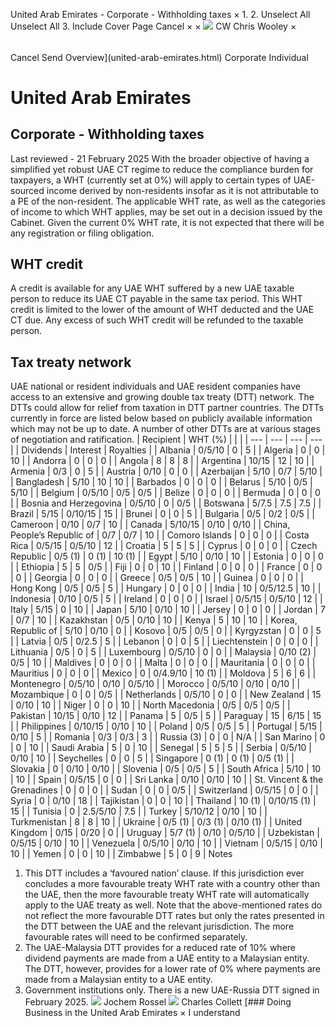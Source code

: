 United Arab Emirates - Corporate - Withholding taxes
×
1.
2.
Unselect All
Unselect All
3.
Include Cover Page
Cancel
×
×
![](-/media/world-wide-tax-summaries/attachments/global---chris-wooley.ashx%3Frev=ac5e5f3223b34096b1afc2a6009c7320&revision=ac5e5f32-23b3-4096-b1af-c2a6009c7320&hash=859B7ADC84DC2CBEC9760E9E6EE7DE6D0A8BFCDF)
CW
Chris Wooley
×
######
Cancel
Send
Overview](united-arab-emirates.html)
Corporate
Individual
# United Arab Emirates
## Corporate - Withholding taxes
Last reviewed - 21 February 2025
With the broader objective of having a simplified yet robust UAE CT regime to reduce the compliance burden for taxpayers, a WHT (currently set at 0%) will apply to certain types of UAE-sourced income derived by non-residents insofar as it is not attributable to a PE of the non-resident. The applicable WHT rate, as well as the categories of income to which WHT applies, may be set out in a decision issued by the Cabinet.
Given the current 0% WHT rate, it is not expected that there will be any registration or filing obligation.
## WHT credit
A credit is available for any UAE WHT suffered by a new UAE taxable person to reduce its UAE CT payable in the same tax period. This WHT credit is limited to the lower of the amount of WHT deducted and the UAE CT due.
Any excess of such WHT credit will be refunded to the taxable person.
## Tax treaty network
UAE national or resident individuals and UAE resident companies have access to an extensive and growing double tax treaty (DTT) network. The DTTs could allow for relief from taxation in DTT partner countries. The DTTs currently in force are listed below based on publicly available information which may not be up to date. A number of other DTTs are at various stages of negotiation and ratification.
| Recipient | WHT (%) | | |
| --- | --- | --- | --- |
| Dividends | Interest | Royalties |
| Albania | 0/5/10 | 0 | 5 |
| Algeria | 0 | 0 | 10 |
| Andorra | 0 | 0 | 0 |
| Angola | 8 | 8 | 8 |
| Argentina | 10/15 | 12 | 10 |
| Armenia | 0/3 | 0 | 5 |
| Austria | 0/10 | 0 | 0 |
| Azerbaijan | 5/10 | 0/7 | 5/10 |
| Bangladesh | 5/10 | 10 | 10 |
| Barbados | 0 | 0 | 0 |
| Belarus | 5/10 | 0/5 | 5/10 |
| Belgium | 0/5/10 | 0/5 | 0/5 |
| Belize | 0 | 0 | 0 |
| Bermuda | 0 | 0 | 0 |
| Bosnia and Herzegovina | 0/5/10 | 0 | 0/5 |
| Botswana | 5/7.5 | 7.5 | 7.5 |
| Brazil | 5/15 | 0/10/15 | 15 |
| Brunei | 0 | 0 | 5 |
| Bulgaria | 0/5 | 0/2 | 0/5 |
| Cameroon | 0/10 | 0/7 | 10 |
| Canada | 5/10/15 | 0/10 | 0/10 |
| China, People’s Republic of | 0/7 | 0/7 | 10 |
| Comoro Islands | 0 | 0 | 0 |
| Costa Rica | 0/5/15 | 0/5/10 | 12 |
| Croatia | 5 | 5 | 5 |
| Cyprus | 0 | 0 | 0 |
| Czech Republic | 0/5 (1) | 0 (1) | 10 (1) |
| Egypt | 5/10 | 0/10 | 10 |
| Estonia | 0 | 0 | 0 |
| Ethiopia | 5 | 5 | 0/5 |
| Fiji | 0 | 0 | 10 |
| Finland | 0 | 0 | 0 |
| France | 0 | 0 | 0 |
| Georgia | 0 | 0 | 0 |
| Greece | 0/5 | 0/5 | 10 |
| Guinea | 0 | 0 | 0 |
| Hong Kong | 0/5 | 0/5 | 5 |
| Hungary | 0 | 0 | 0 |
| India | 10 | 0/5/12.5 | 10 |
| Indonesia | 0/10 | 0/5 | 5 |
| Ireland | 0 | 0 | 0 |
| Israel | 0/5/15 | 0/5/10 | 12 |
| Italy | 5/15 | 0 | 10 |
| Japan | 5/10 | 0/10 | 10 |
| Jersey | 0 | 0 | 0 |
| Jordan | 7 | 0/7 | 10 |
| Kazakhstan | 0/5 | 0/10 | 10 |
| Kenya | 5 | 10 | 10 |
| Korea, Republic of | 5/10 | 0/10 | 0 |
| Kosovo | 0/5 | 0/5 | 0 |
| Kyrgyzstan | 0 | 0 | 5 |
| Latvia | 0/5 | 0/2.5 | 5 |
| Lebanon | 0 | 0 | 5 |
| Liechtenstein | 0 | 0 | 0 |
| Lithuania | 0/5 | 0 | 5 |
| Luxembourg | 0/5/10 | 0 | 0 |
| Malaysia | 0/10 (2) | 0/5 | 10 |
| Maldives | 0 | 0 | 0 |
| Malta | 0 | 0 | 0 |
| Mauritania | 0 | 0 | 0 |
| Mauritius | 0 | 0 | 0 |
| Mexico | 0 | 0/4.9/10 | 10 (1) |
| Moldova | 5 | 6 | 6 |
| Montenegro | 0/5/10 | 0/10 | 0/5/10 |
| Morocco | 0/5/10 | 0/10 | 0/10 |
| Mozambique | 0 | 0 | 0/5 |
| Netherlands | 0/5/10 | 0 | 0 |
| New Zealand | 15 | 0/10 | 10 |
| Niger | 0 | 0 | 10 |
| North Macedonia | 0/5 | 0/5 | 0/5 |
| Pakistan | 10/15 | 0/10 | 12 |
| Panama | 5 | 0/5 | 5 |
| Paraguay | 15 | 6/15 | 15 |
| Philippines | 0/10/15 | 0/10 | 10 |
| Poland | 0/5 | 0/5 | 5 |
| Portugal | 5/15 | 0/10 | 5 |
| Romania | 0/3 | 0/3 | 3 |
| Russia (3) | 0 | 0 | N/A |
| San Marino | 0 | 0 | 10 |
| Saudi Arabia | 5 | 0 | 10 |
| Senegal | 5 | 5 | 5 |
| Serbia | 0/5/10 | 0/10 | 10 |
| Seychelles | 0 | 0 | 5 |
| Singapore | 0 (1) | 0 (1) | 0/5 (1) |
| Slovakia | 0 | 0/10 | 0/10 |
| Slovenia | 0/5 | 0/5 | 5 |
| South Africa | 5/10 | 10 | 10 |
| Spain | 0/5/15 | 0 | 0 |
| Sri Lanka | 0/10 | 0/10 | 10 |
| St. Vincent & the Grenadines | 0 | 0 | 0 |
| Sudan | 0 | 0 | 0/5 |
| Switzerland | 0/5/15 | 0 | 0 |
| Syria | 0 | 0/10 | 18 |
| Tajikistan | 0 | 0 | 10 |
| Thailand | 10 (1) | 0/10/15 (1) | 15 |
| Tunisia | 0 | 2.5/5/10 | 7.5 |
| Turkey | 5/10/12 | 0/10 | 10 |
| Turkmenistan | 8 | 8 | 10 |
| Ukraine | 0/5 (1) | 0/3 (1) | 0/10 (1) |
| United Kingdom | 0/15 | 0/20 | 0 |
| Uruguay | 5/7 (1) | 0/10 | 0/5/10 |
| Uzbekistan | 0/5/15 | 0/10 | 10 |
| Venezuela | 0/5/10 | 0/10 | 10 |
| Vietnam | 0/5/15 | 0/10 | 10 |
| Yemen | 0 | 0 | 10 |
| Zimbabwe | 5 | 0 | 9 |
Notes
1. This DTT includes a ‘favoured nation’ clause. If this jurisdiction ever concludes a more favourable treaty WHT rate with a country other than the UAE, then the more favourable treaty WHT rate will automatically apply to the UAE treaty as well. Note that the above-mentioned rates do not reflect the more favourable DTT rates but only the rates presented in the DTT between the UAE and the relevant jurisdiction. The more favourable rates will need to be confirmed separately.
2. The UAE-Malaysia DTT provides for a reduced rate of 10% where dividend payments are made from a UAE entity to a Malaysian entity. The DTT, however, provides for a lower rate of 0% where payments are made from a Malaysian entity to a UAE entity.
3. Government institutions only. There is a new UAE-Russia DTT signed in February 2025.
![](-/media/world-wide-tax-summaries/attachments/uae---jochem_rossel.ashx%3Frev=f128c625a29b4b58911e8af5d94c89c8&revision=f128c625-a29b-4b58-911e-8af5d94c89c8&hash=BE2C1AE6928A1142909DAC2AAA302BB3661E4BBD)
Jochem Rossel
![](-/media/world-wide-tax-summaries/unitedarabemiratescharles-collettct-team-photosjpg20250211080938745.ashx%3Frev=3996917b0a434adf8f8f119facba1a70&revision=3996917b-0a43-4adf-8f8f-119facba1a70&hash=871D858DF52795A6030E58E02D089862922DF7C5)
Charles Collett
[### Doing Business in the United Arab Emirates
×
I understand